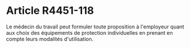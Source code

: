 # Article R4451-118

  
Le médecin du travail peut formuler toute proposition à l'employeur quant aux choix des équipements de protection individuelles en prenant en compte leurs modalités d'utilisation.